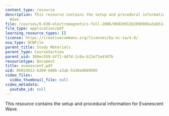 ```yaml
---
content_type: resource
description: This resource contains the setup and procedural information for Evanescent
  Wave.
file: /courses/6-630-electromagnetics-fall-2006/0602d912b209688ba3ab5140a4669505_evanescent.pdf
file_type: application/pdf
learning_resource_types: []
license: https://creativecommons.org/licenses/by-nc-sa/4.0/
ocw_type: OCWFile
parent_title: Study Materials
parent_type: CourseSection
parent_uid: 389ec559-bff1-dd7d-1c0a-b11e71e43d7b
resourcetype: Document
title: evanescent.pdf
uid: 0602d912-b209-688b-a3ab-5140a4669505
video_files:
  video_thumbnail_file: null
video_metadata:
  youtube_id: null
---
```

This resource contains the setup and procedural information for Evanescent Wave.